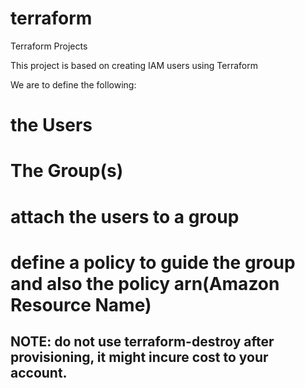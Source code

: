# terraform
Terraform Projects

This project is based on creating IAM users using Terraform

We are to define the following:
# the Users
# The Group(s)
# attach the users to a group
# define a policy to guide the group and also the policy arn(Amazon Resource Name)

## NOTE: do not use terraform-destroy after provisioning, it might incure cost to your account.

